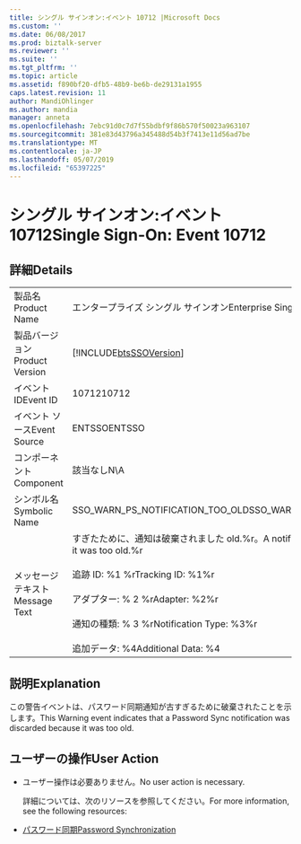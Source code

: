 ```yaml
---
title: シングル サインオン:イベント 10712 |Microsoft Docs
ms.custom: ''
ms.date: 06/08/2017
ms.prod: biztalk-server
ms.reviewer: ''
ms.suite: ''
ms.tgt_pltfrm: ''
ms.topic: article
ms.assetid: f890bf20-dfb5-48b9-be6b-de29131a1955
caps.latest.revision: 11
author: MandiOhlinger
ms.author: mandia
manager: anneta
ms.openlocfilehash: 7ebc91d0c7d7f55bdbf9f86b570f50023a963107
ms.sourcegitcommit: 381e83d43796a345488d54b3f7413e11d56ad7be
ms.translationtype: MT
ms.contentlocale: ja-JP
ms.lasthandoff: 05/07/2019
ms.locfileid: "65397225"
---
```

# <a name="single-sign-on-event-10712"></a><span data-ttu-id="86906-102">シングル サインオン:イベント 10712</span><span class="sxs-lookup"><span data-stu-id="86906-102">Single Sign-On: Event 10712</span></span>
## <a name="details"></a><span data-ttu-id="86906-103">詳細</span><span class="sxs-lookup"><span data-stu-id="86906-103">Details</span></span>  

|                 |                                                                                                                                                                                    |
|-----------------|------------------------------------------------------------------------------------------------------------------------------------------------------------------------------------|
|  <span data-ttu-id="86906-104">製品名</span><span class="sxs-lookup"><span data-stu-id="86906-104">Product Name</span></span>   |                                                                             <span data-ttu-id="86906-105">エンタープライズ シングル サインオン</span><span class="sxs-lookup"><span data-stu-id="86906-105">Enterprise Single Sign-On</span></span>                                                                              |
| <span data-ttu-id="86906-106">製品バージョン</span><span class="sxs-lookup"><span data-stu-id="86906-106">Product Version</span></span> |                                                             [!INCLUDE[btsSSOVersion](../includes/btsssoversion-md.md)]                                                             |
|    <span data-ttu-id="86906-107">イベント ID</span><span class="sxs-lookup"><span data-stu-id="86906-107">Event ID</span></span>     |                                                                                       <span data-ttu-id="86906-108">10712</span><span class="sxs-lookup"><span data-stu-id="86906-108">10712</span></span>                                                                                        |
|  <span data-ttu-id="86906-109">イベント ソース</span><span class="sxs-lookup"><span data-stu-id="86906-109">Event Source</span></span>   |                                                                                       <span data-ttu-id="86906-110">ENTSSO</span><span class="sxs-lookup"><span data-stu-id="86906-110">ENTSSO</span></span>                                                                                       |
|    <span data-ttu-id="86906-111">コンポーネント</span><span class="sxs-lookup"><span data-stu-id="86906-111">Component</span></span>    |                                                                                        <span data-ttu-id="86906-112">該当なし</span><span class="sxs-lookup"><span data-stu-id="86906-112">N\A</span></span>                                                                                         |
|  <span data-ttu-id="86906-113">シンボル名</span><span class="sxs-lookup"><span data-stu-id="86906-113">Symbolic Name</span></span>  |                                                                          <span data-ttu-id="86906-114">SSO_WARN_PS_NOTIFICATION_TOO_OLD</span><span class="sxs-lookup"><span data-stu-id="86906-114">SSO_WARN_PS_NOTIFICATION_TOO_OLD</span></span>                                                                          |
|  <span data-ttu-id="86906-115">メッセージ テキスト</span><span class="sxs-lookup"><span data-stu-id="86906-115">Message Text</span></span>   | <span data-ttu-id="86906-116">すぎたために、通知は破棄されました old.%r。</span><span class="sxs-lookup"><span data-stu-id="86906-116">A notification was discarded because it was too old.%r</span></span><br /><br /> <span data-ttu-id="86906-117">追跡 ID: %1 %r</span><span class="sxs-lookup"><span data-stu-id="86906-117">Tracking ID: %1%r</span></span><br /><br /> <span data-ttu-id="86906-118">アダプター: % 2 %r</span><span class="sxs-lookup"><span data-stu-id="86906-118">Adapter: %2%r</span></span><br /><br /> <span data-ttu-id="86906-119">通知の種類: % 3 %r</span><span class="sxs-lookup"><span data-stu-id="86906-119">Notification Type: %3%r</span></span><br /><br /> <span data-ttu-id="86906-120">追加データ: %4</span><span class="sxs-lookup"><span data-stu-id="86906-120">Additional Data: %4</span></span> |

## <a name="explanation"></a><span data-ttu-id="86906-121">説明</span><span class="sxs-lookup"><span data-stu-id="86906-121">Explanation</span></span>  
 <span data-ttu-id="86906-122">この警告イベントは、パスワード同期通知が古すぎるために破棄されたことを示します。</span><span class="sxs-lookup"><span data-stu-id="86906-122">This Warning event indicates that a Password Sync notification was discarded because it was too old.</span></span>  

## <a name="user-action"></a><span data-ttu-id="86906-123">ユーザーの操作</span><span class="sxs-lookup"><span data-stu-id="86906-123">User Action</span></span>  

- <span data-ttu-id="86906-124">ユーザー操作は必要ありません。</span><span class="sxs-lookup"><span data-stu-id="86906-124">No user action is necessary.</span></span>  

  <span data-ttu-id="86906-125">詳細については、次のリソースを参照してください。</span><span class="sxs-lookup"><span data-stu-id="86906-125">For more information, see the following resources:</span></span>  

- [<span data-ttu-id="86906-126">パスワード同期</span><span class="sxs-lookup"><span data-stu-id="86906-126">Password Synchronization</span></span>](../core/password-synchronization2.md)
